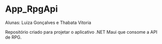 # App_RpgApi
Alunas: Luiza Gonçalves e Thabata Vitoria

Repositório criado para projetar o aplicativo .NET Maui que consome a API de RPG.

